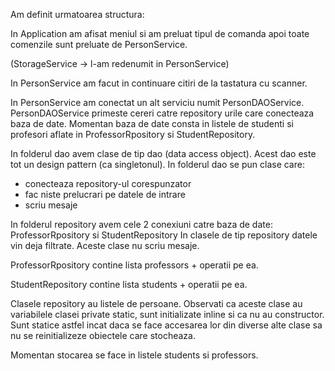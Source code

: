 Am definit urmatoarea structura:

In Application am afisat meniul si am preluat tipul de comanda
apoi toate comenzile sunt preluate de PersonService.

(StorageService -> l-am redenumit in PersonService)

In PersonService am facut in continuare citiri de la tastatura cu scanner.

In PersonService am conectat un alt serviciu numit PersonDAOService.
PersonDAOService primeste cereri catre repository urile care conecteaza baza de date.
Momentan baza de date consta in listele de studenti si profesori aflate in ProfessorRpository si StudentRepository.

In folderul dao avem clase de tip dao (data access object). 
Acest dao este tot un design pattern (ca singletonul).
In folderul dao se pun clase care:
- conecteaza repository-ul corespunzator 
- fac niste prelucrari pe datele de intrare 
- scriu mesaje 

In folderul repository avem cele 2 conexiuni catre baza de date:
ProfessorRpository si StudentRepository
In clasele de tip repository datele vin deja filtrate. Aceste clase nu scriu mesaje.

ProfessorRpository contine lista professors + operatii pe ea.

StudentRepository contine lista students + operatii pe ea.

Clasele repository au listele de persoane. 
Observati ca aceste clase au variabilele clasei private static, sunt initializate inline si ca nu au constructor.
Sunt statice astfel incat daca se face accesarea lor din diverse alte clase sa nu se reinitializeze obiectele care stocheaza.

Momentan stocarea se face in listele students si professors.
